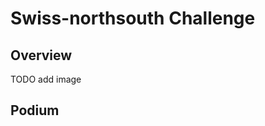 # Swiss-northsouth Challenge

## Overview

TODO add image

## Podium

<link rel="stylesheet" href="https://cdn.jsdelivr.net/npm/ag-grid-community/dist/styles/ag-theme-quartz.css">
<script src="https://cdn.jsdelivr.net/npm/ag-grid-community/dist/ag-grid-community.min.js"></script>
<div id="js-podium" style="width: 100%; height: 177px;" class="ag-theme-quartz"></div>

<script src="js/podium.js"></script>


